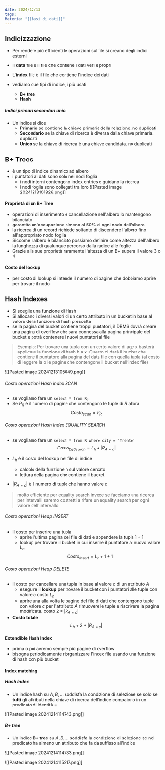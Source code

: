 ```yaml
---
date: 2024/12/13
tags: 
Materia: "[[Basi di dati]]"
---
```

## Indicizzazione
- Per rendere più efficienti le operazioni sul file si creano degli indici esterni
- Il **data** file è il file che contiene i dati veri e propri
- L'**index** file è il file che contiene l'indice dei dati

- vediamo due tipi di indice, i più usati
	- **B+ tree**
	- **Hash**

##### Indici primari secondari unici
- Un indice si dice
	- **Primario** se contiene la chiave primaria della relazione. no duplicati
	- **Secondario** se la chiave di ricerca è diversa dalla chiave primaria. duplicati
	- **Unico** se la chiave di ricerca è una chiave candidata. no duplicati

## B+ Trees
- è un tipo di indice dinamico ad albero 
- i puntatori ai dati sono solo nei nodi foglia
	- i nodi interni contengono index entries e guidano la ricerca
	- i nodi foglia sono collegati tra loro
![[Pasted image 20241213101826.png]]

#### Proprietà di un B+ Tree
- operazioni di inserimento e cancellazione nell'albero lo mantengono bilanciato
- garantita un'occupazione almeno al 50% di ogni nodo dell'albero
- la ricerca di un record richiede soltanto di discendere l'albero fino all'appropriato nodo foglia
- Siccome l'albero è bilanciato possiamo definire come altezza dell'albero la lunghezza di qualunque percorso dalla radice alle foglie
- Grazie alle sue proprietà raramente l'altezza di un B+ supera il valore 3 o 4

#### Costo del lookup
- per costo di lookup si intende il numero di pagine che dobbiamo aprire per trovare il nodo 

## Hash Indexes
- Si sceglie una funzione di Hash
- Si allocano i diversi valori di un certo attributo in un bucket in base al valore della funzione di hash prescelta
- se la pagina del bucket contiene troppi puntatori, il DBMS dovrà creare una pagina di overflow che sarà connessa alla pagina principale del bucket e potrà contenere i nuovi puntatori al file
> Esempio: Per trovare una tupla con un certo valore di age x basterà applicare la funzione di hash h a x.
>  Questo ci darà il bucket che contiene il puntatore alla pagina del data file con quella tupla (al costo di leggere la o le pagine che contengono il bucket nell’index file)


![[Pasted image 20241213105049.png]]



###### Costo operazioni Hash index SCAN
- se vogliamo fare un `select * from R;`
- Se $P_{R}$ è il numero di pagine che contengono le tuple di $R$ allora 
$$Costo_{scan} = P_{R}$$
###### Costo operazioni Hash Index EQUALITY SEARCH
- se vogliamo fare un `select * from R where city = 'Trento'`
$$Costo_{EqSearch} = L_{h} + |R_{A=c}|$$
- $L_{h}$ è il costo del lookup nel file di indice
	- calcolo della funzione h sul valore cercato
	- lettura della pagina che contiene il bucket

- $|R_{A=c}|$ è il numero di tuple che hanno valore $c$

> molto efficiente per equality search
> invece se facciamo una ricerca per intervalli saremo costretti a rifare un equality search per ogni valore dell'intervallo
###### Costo operazioni Heap INSERT
- Il costo per inserire una tupla
	- aprire l'ultima pagina del file di dati e appendere la tupla $1+1$
	- lookup per trovare il bucket in cui inserire il puntatore al nuovo valore $L_{h}$
$$Costo_{Insert} = L_{h} + 1 +1$$
###### Costo operazioni Heap DELETE
- Il costo per cancellare una tupla in base al valore $c$ di un attributo $A$
	- eseguire il **lookup** per trovare il bucket con i puntatori alle tuple con valore $c$ costo $L_{n}$
	- aprire una alla volta le pagine del file di dati che contengono tuple con valore $c$ per l'attributo $A$ rimuovere le tuple e riscrivere la pagina modificata. costo $2*|R_{A=c}|$
- **Costo** **totale**
$$
L_{h}+2*|R_{A=c}|
$$

#### Extendible Hash Index
- prima o poi avremo sempre più pagine di overflow 
- bisogna periodicamente riorganizzare l'index file usando una funzione di hash con più bucket

#### Index matching
##### Hash Index
- Un indice hash su $A,B, ...$ soddisfa la condizione di selezione se solo se **tutti** gli attributi nella chiave di ricerca dell'indice compaiono in un predicato di identità $=$

![[Pasted image 20241214114743.png]]
##### B+ tree
- Un indice **B+ tree** su $A,B, ...$ soddisfa la condizione di selezione se nel predicato ha almeno un attributo che fa da suffisso all'indice

![[Pasted image 20241214114733.png]]


![[Pasted image 20241214115217.png]]

